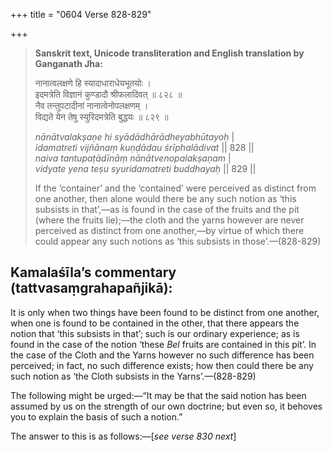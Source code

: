 +++
title = "0604 Verse 828-829"

+++
> **Sanskrit text, Unicode transliteration and English translation by Ganganath Jha:** 
>
> नानात्वलक्षणे हि स्यादाधाराधेयभूतयोः ।  
> इदमत्रेति विज्ञानं कुण्डादौ श्रीफलादिवत् ॥ ८२८ ॥  
> नैव तन्तुपटादीनां नानात्वेनोपलक्षणम् ।  
> विद्यते येन तेषु स्युरिदमत्रेति बुद्धयः ॥ ८२९ ॥ 
>
> *nānātvalakṣaṇe hi syādādhārādheyabhūtayoḥ* \|  
> *idamatreti vijñānaṃ kuṇḍādau śrīphalādivat* \|\| 828 \|\|  
> *naiva tantupaṭādīnāṃ nānātvenopalakṣaṇam* \|  
> *vidyate yena teṣu syuridamatreti buddhayaḥ* \|\| 829 \|\| 
>
> If the ‘container’ and the ‘contained’ were perceived as distinct from one another, then alone would there be any such notion as ‘this subsists in that’,—as is found in the case of the fruits and the pit (where the fruits lie);—the cloth and the yarns however are never perceived as distinct from one another,—by virtue of which there could appear any such notions as ‘this subsists in those’.—(828-829)



## Kamalaśīla’s commentary (tattvasaṃgrahapañjikā):

It is only when two things have been found to be distinct from one another, when one is found to be contained in the other, that there appears the notion that ‘this subsists in that’; such is our ordinary experience; as is found in the case of the notion ‘these *Bel* fruits are contained in this pit’. In the case of the Cloth and the Yarns however no such difference has been perceived; in fact, no such difference exists; how then could there be any such notion as ‘the Cloth subsists in the Yarns’.—(828-829)

The following might be urged:—“It may be that the said notion has been assumed by us on the strength of our own doctrine; but even so, it behoves you to explain the basis of such a notion.”

The answer to this is as follows:—[*see verse 830 next*]


